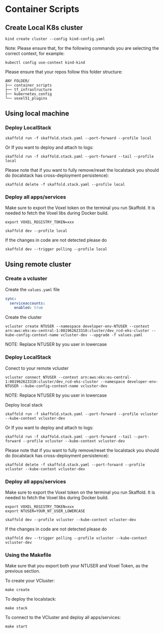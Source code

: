 # Container Scripts

## Create Local K8s cluster

```
kind create cluster --config kind-config.yaml
```

Note: Please ensure that, for the following commands you are selecting the correct context, for example:

```
kubectl config use-context kind-kind
```

Please ensure that your repos follow this folder structure:
```
ANY FOLDER/
├── container_scripts
├── tf_infrastructure
├── kubernetes_config
└── voxel51_plugins
```

## Using local machine

### Deploy LocalStack

```
skaffold run -f skaffold.stack.yaml --port-forward --profile local
```

Or If you want to deploy and attach to logs:

```
skaffold run -f skaffold.stack.yaml --port-forward --tail --profile local
```

Please note that if you want to fully remove/reset the localstack you should do (localstack has cross-deployment persistence):

```
skaffold delete -f skaffold.stack.yaml --profile local
```

### Deploy all apps/services

Make sure to export the Voxel token on the terminal you run Skaffold.
It is needed to fetch the Voxel libs during Docker build.
```
export VOXEL_REGISTRY_TOKEN=xxx
```

```
skaffold dev --profile local
```

If the changes in code are not detected please do

```
skaffold dev --trigger polling --profile local
```


## Using remote cluster

### Create a vcluster

Create the `values.yaml` file

```yaml
sync:
  serviceaccounts:
    enabled: true
```

Create the cluster

```
vcluster create NTUSER --namespace developer-env-NTUSER --context arn:aws:eks:eu-central-1:081962623310:cluster/dev_rcd-eks-cluster --kube-config-context-name vcluster-dev --upgrade -f values.yaml
```
NOTE: Replace NTUSER by you user in lowercase

### Deploy LocalStack

Conect to your remote vcluster

```
vcluster connect NTUSER --context arn:aws:eks:eu-central-1:081962623310:cluster/dev_rcd-eks-cluster --namespace developer-env-NTUSER --kube-config-context-name vcluster-dev
```
NOTE: Replace NTUSER by you user in lowercase


Deploy local stack

```
skaffold run -f skaffold.stack.yaml --port-forward --profile vcluster --kube-context vcluster-dev
```

Or If you want to deploy and attach to logs:

```
skaffold run -f skaffold.stack.yaml --port-forward --tail --port-forward --profile vcluster --kube-context vcluster-dev
```

Please note that if you want to fully remove/reset the localstack you should do (localstack has cross-deployment persistence):

```
skaffold delete -f skaffold.stack.yaml --port-forward --profile vcluster --kube-context vcluster-dev
```

### Deploy all apps/services

Make sure to export the Voxel token on the terminal you run Skaffold.
It is needed to fetch the Voxel libs during Docker build.
```
export VOXEL_REGISTRY_TOKEN=xxx
export NTUSER=YOUR_NT_USER_LOWERCASE
```

```
skaffold dev --profile vcluster --kube-context vcluster-dev
```

If the changes in code are not detected please do

```
skaffold dev --trigger polling --profile vcluster --kube-context vcluster-dev
```

### Using the Makefile

Make sure that you export both your NTUSER and Voxel Token, as the previous section.

To create your VCluster:

```
make create
```

To deploy the localstack:
```
make stack
```
To connect to the VCluster and deploy all apps/services:
```
make start
```

